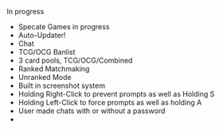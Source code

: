 In progress


* Specate Games in progress
* Auto-Updater!
* Chat
* TCG/OCG Banlist
* 3 card pools, TCG/OCG/Combined
* Ranked Matchmaking
* Unranked Mode
* Built in screenshot system
* Holding Right-Click to prevent prompts as well as Holding S
* Holding Left-Click to force prompts as well as holding A
* User made chats with or without a password
* 
